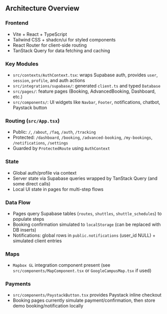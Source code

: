 ## Architecture Overview

### Frontend
- Vite + React + TypeScript
- Tailwind CSS + shadcn/ui for styled components
- React Router for client-side routing
- TanStack Query for data fetching and caching

### Key Modules
- `src/contexts/AuthContext.tsx`: wraps Supabase auth, provides `user`, `session`, `profile`, and auth actions
- `src/integrations/supabase/`: generated `client.ts` and typed `Database`
- `src/pages/`: feature pages (Booking, AdvancedBooking, Dashboard, etc.)
- `src/components/`: UI widgets like `Navbar`, `Footer`, notifications, chatbot, Paystack button

### Routing (`src/App.tsx`)
- Public: `/`, `/about`, `/faq`, `/auth`, `/tracking`
- Protected: `/dashboard`, `/booking`, `/advanced-booking`, `/my-bookings`, `/notifications`, `/settings`
- Guarded by `ProtectedRoute` using `AuthContext`

### State
- Global auth/profile via context
- Server state via Supabase queries wrapped by TanStack Query (and some direct calls)
- Local UI state in pages for multi-step flows

### Data Flow
- Pages query Supabase tables (`routes`, `shuttles`, `shuttle_schedules`) to populate steps
- Booking confirmation simulated to `localStorage` (can be replaced with DB inserts)
- Notifications: global rows in `public.notifications` (user_id NULL) + simulated client entries

### Maps
- `Mapbox GL` integration component present (see `src/components/MapComponent.tsx` or `GoogleCampusMap.tsx` if used)

### Payments
- `src/components/PaystackButton.tsx` provides Paystack inline checkout
- Booking pages currently simulate payment/confirmation, then store demo booking/notification locally

